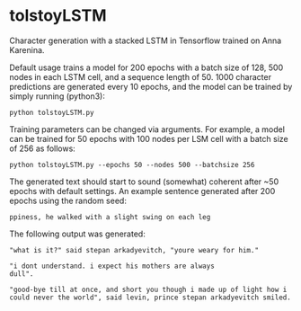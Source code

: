 # tolstoyLSTM
Character generation with a stacked LSTM in Tensorflow trained on Anna Karenina.  

Default usage trains a model for 200 epochs with a batch size of 128, 500 nodes in each LSTM cell, and a sequence length of 50.  1000 character predictions are generated every 10 epochs, and the model can be trained by simply running (python3):  
```
python tolstoyLSTM.py
```

Training parameters can be changed via arguments. For example, a model can be trained for 50 epochs with 100 nodes per LSM cell with a batch size of 256 as follows:  
```
python tolstoyLSTM.py --epochs 50 --nodes 500 --batchsize 256
```

The generated text should start to sound (somewhat) coherent after ~50 epochs with default settings.  An example sentence generated after 200 epochs using the random seed:   
```
ppiness, he walked with a slight swing on each leg
```

The following output was generated:  
```
"what is it?" said stepan arkadyevitch, "youre weary for him."

"i dont understand. i expect his mothers are always
dull". 

"good-bye till at once, and short you though i made up of light how i could never the world", said levin, prince stepan arkadyevitch smiled.
```


